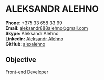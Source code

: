 # ALEKSANDR ALEHNO 

**Phone:** +375 33 658 33 99  
**Email:** aleksandr888alehno@gmail.com  
**Skype:** Aleksandr Alehno  
**Linkedin:** [Aleksandr Alehno](https://www.linkedin.com/in/aleksandr-alehno-889bb0213/)  
**GitHub:** [alexalehno](https://github.com/alexalehno)  

## Objective  

Front-end Developer  